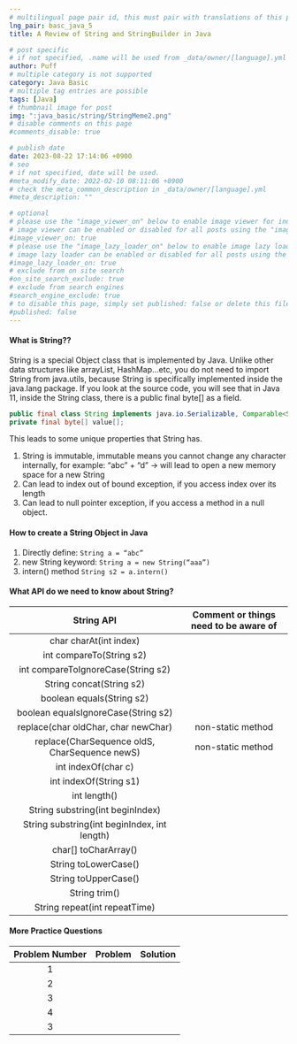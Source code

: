 ```yaml
---
# multilingual page pair id, this must pair with translations of this page. (This name must be unique)
lng_pair: basc_java_5
title: A Review of String and StringBuilder in Java

# post specific
# if not specified, .name will be used from _data/owner/[language].yml
author: Puff
# multiple category is not supported
category: Java Basic
# multiple tag entries are possible
tags: [Java]
# thumbnail image for post
img: ":java_basic/string/StringMeme2.png"
# disable comments on this page
#comments_disable: true

# publish date
date: 2023-08-22 17:14:06 +0900
# seo
# if not specified, date will be used.
#meta_modify_date: 2022-02-10 08:11:06 +0900
# check the meta_common_description in _data/owner/[language].yml
#meta_description: ""

# optional
# please use the "image_viewer_on" below to enable image viewer for individual pages or posts (_posts/ or [language]/_posts folders).
# image viewer can be enabled or disabled for all posts using the "image_viewer_posts: true" setting in _data/conf/main.yml.
#image_viewer_on: true
# please use the "image_lazy_loader_on" below to enable image lazy loader for individual pages or posts (_posts/ or [language]/_posts folders).
# image lazy loader can be enabled or disabled for all posts using the "image_lazy_loader_posts: true" setting in _data/conf/main.yml.
#image_lazy_loader_on: true
# exclude from on site search
#on_site_search_exclude: true
# exclude from search engines
#search_engine_exclude: true
# to disable this page, simply set published: false or delete this file
#published: false
---
```


<!-- outline-start -->

<!-- outline-end -->

#### What is String??

String is a special Object class that is implemented by Java. Unlike other data structures like arrayList, HashMap…etc, you do not need to import String from java.utils, because String is specifically implemented inside the java.lang package. If you look at the source code, you will see that in Java 11, inside the String class, there is a public final byte[] as a field.

```java
public final class String implements java.io.Serializable, Comparable<String>, CharSequence
private final byte[] value[];
```

This leads to some unique properties that String has.

1. String is immutable, immutable means you cannot change any character internally, for example: “abc” + “d” -> will lead to open a new memory space for a new String
2. Can lead to index out of bound exception, if you access index over its length
3. Can lead to null pointer exception, if you access a method in a null object.

#### How to create a String Object in Java

1. Directly define:
   `String a = “abc”`
2. new String keyword:
   `String a = new String(“aaa”)`
3. intern() method
   `String s2 = a.intern()`

#### What API do we need to know about String?

|                  String API                   | Comment or things need to be aware of |
| :-------------------------------------------: | :-----------------------------------: |
|            char charAt(int index)             |                                       |
|           int compareTo(String s2)            |                                       |
|      int compareToIgnoreCase(String s2)       |                                       |
|           String concat(String s2)            |                                       |
|           boolean equals(String s2)           |                                       |
|      boolean equalsIgnoreCase(String s2)      |                                       |
|      replace(char oldChar, char newChar)      |           non-static method           |
| replace(CharSequence oldS, CharSequence newS) |           non-static method           |
|              int indexOf(char c)              |                                       |
|            int indexOf(String s1)             |                                       |
|                 int length()                  |                                       |
|       String substring(int beginIndex)        |                                       |
| String substring(int beginIndex, int length)  |                                       |
|             char[] toCharArray()              |                                       |
|             String toLowerCase()              |                                       |
|             String toUpperCase()              |                                       |
|                 String trim()                 |                                       |
|         String repeat(int repeatTime)         |                                       |

#### More Practice Questions

| Problem Number | Problem | Solution |
| :------------: | :-----: | :------: |
|       1        |         |          |
|       2        |         |          |
|       3        |         |          |
|       4        |         |          |
|       3        |         |          |
